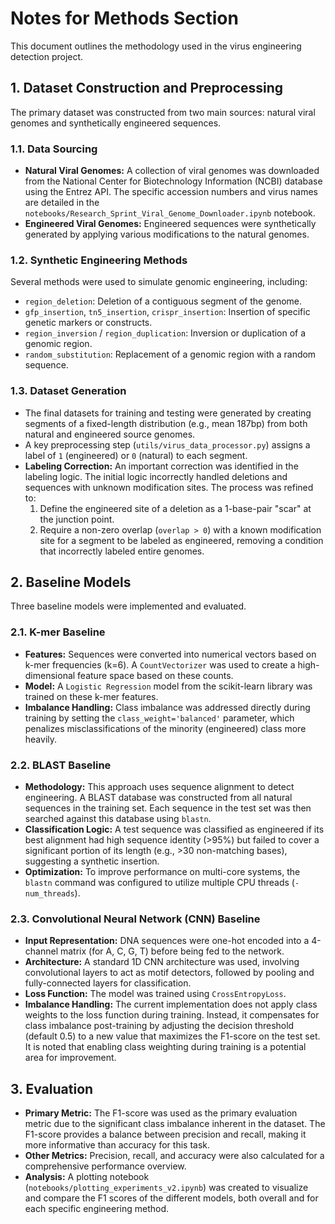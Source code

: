 # Notes for Methods Section

This document outlines the methodology used in the virus engineering detection project.

## 1. Dataset Construction and Preprocessing

The primary dataset was constructed from two main sources: natural viral genomes and synthetically engineered sequences.

### 1.1. Data Sourcing

- **Natural Viral Genomes:** A collection of viral genomes was downloaded from the National Center for Biotechnology Information (NCBI) database using the Entrez API. The specific accession numbers and virus names are detailed in the `notebooks/Research_Sprint_Viral_Genome_Downloader.ipynb` notebook.
- **Engineered Viral Genomes:** Engineered sequences were synthetically generated by applying various modifications to the natural genomes. 

### 1.2. Synthetic Engineering Methods

Several methods were used to simulate genomic engineering, including:
- `region_deletion`: Deletion of a contiguous segment of the genome.
- `gfp_insertion`, `tn5_insertion`, `crispr_insertion`: Insertion of specific genetic markers or constructs.
- `region_inversion` / `region_duplication`: Inversion or duplication of a genomic region.
- `random_substitution`: Replacement of a genomic region with a random sequence.

### 1.3. Dataset Generation

- The final datasets for training and testing were generated by creating segments of a fixed-length distribution (e.g., mean 187bp) from both natural and engineered source genomes.
- A key preprocessing step (`utils/virus_data_processor.py`) assigns a label of `1` (engineered) or `0` (natural) to each segment. 
- **Labeling Correction:** An important correction was identified in the labeling logic. The initial logic incorrectly handled deletions and sequences with unknown modification sites. The process was refined to:
    1. Define the engineered site of a deletion as a 1-base-pair "scar" at the junction point.
    2. Require a non-zero overlap (`overlap > 0`) with a known modification site for a segment to be labeled as engineered, removing a condition that incorrectly labeled entire genomes.

## 2. Baseline Models

Three baseline models were implemented and evaluated.

### 2.1. K-mer Baseline

- **Features:** Sequences were converted into numerical vectors based on k-mer frequencies (k=6). A `CountVectorizer` was used to create a high-dimensional feature space based on these counts.
- **Model:** A `Logistic Regression` model from the scikit-learn library was trained on these k-mer features.
- **Imbalance Handling:** Class imbalance was addressed directly during training by setting the `class_weight='balanced'` parameter, which penalizes misclassifications of the minority (engineered) class more heavily.

### 2.2. BLAST Baseline

- **Methodology:** This approach uses sequence alignment to detect engineering. A BLAST database was constructed from all natural sequences in the training set. Each sequence in the test set was then searched against this database using `blastn`.
- **Classification Logic:** A test sequence was classified as engineered if its best alignment had high sequence identity (>95%) but failed to cover a significant portion of its length (e.g., >30 non-matching bases), suggesting a synthetic insertion.
- **Optimization:** To improve performance on multi-core systems, the `blastn` command was configured to utilize multiple CPU threads (`-num_threads`).

### 2.3. Convolutional Neural Network (CNN) Baseline

- **Input Representation:** DNA sequences were one-hot encoded into a 4-channel matrix (for A, C, G, T) before being fed to the network.
- **Architecture:** A standard 1D CNN architecture was used, involving convolutional layers to act as motif detectors, followed by pooling and fully-connected layers for classification.
- **Loss Function:** The model was trained using `CrossEntropyLoss`.
- **Imbalance Handling:** The current implementation does not apply class weights to the loss function during training. Instead, it compensates for class imbalance post-training by adjusting the decision threshold (default 0.5) to a new value that maximizes the F1-score on the test set. It is noted that enabling class weighting during training is a potential area for improvement.

## 3. Evaluation

- **Primary Metric:** The F1-score was used as the primary evaluation metric due to the significant class imbalance inherent in the dataset. The F1-score provides a balance between precision and recall, making it more informative than accuracy for this task.
- **Other Metrics:** Precision, recall, and accuracy were also calculated for a comprehensive performance overview.
- **Analysis:** A plotting notebook (`notebooks/plotting_experiments_v2.ipynb`) was created to visualize and compare the F1 scores of the different models, both overall and for each specific engineering method.
